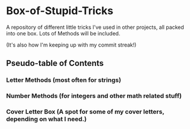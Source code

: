 # Box-of-Stupid-Tricks
A repository of different little tricks I've used in other projects, all packed into one box.  Lots of Methods will be included.

(It's also how I'm keeping up with my commit streak!)

## Pseudo-table of Contents
### Letter Methods (most often for strings)
### Number Methods (for integers and other math related stuff)
### Cover Letter Box (A spot for some of my cover letters, depending on what I need.)
